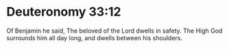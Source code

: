 # Deuteronomy 33:12

Of Benjamin he said, The beloved of the Lord dwells in safety. The High God surrounds him all day long, and dwells between his shoulders.

